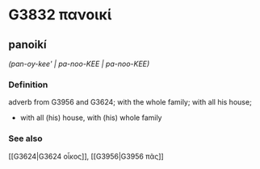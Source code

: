 # G3832 πανοικί

## panoikí

_(pan-oy-kee' | pa-noo-KEE | pa-noo-KEE)_

### Definition

adverb from G3956 and G3624; with the whole family; with all his house; 

- with all (his) house, with (his) whole family

### See also

[[G3624|G3624 οἶκος]], [[G3956|G3956 πᾶς]]

